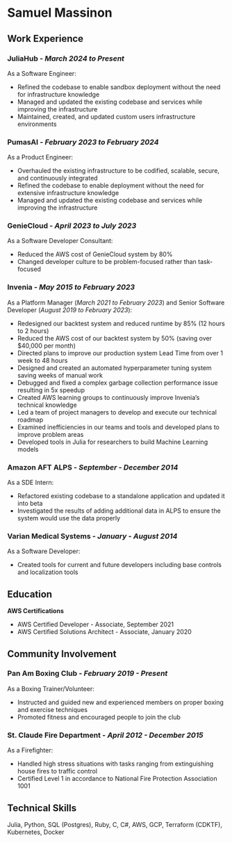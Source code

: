 # Samuel Massinon

## Work Experience

### **JuliaHub** - _March 2024 to Present_
As a Software Engineer:
- Refined the codebase to enable sandbox deployment without the need for infrastructure knowledge
- Managed and updated the existing codebase and services while improving the infrastructure
- Maintained, created, and updated custom users infrastructure environments

### **PumasAI** - _February 2023 to February 2024_
As a Product Engineer:
- Overhauled the existing infrastructure to be codified, scalable, secure, and continuously integrated
- Refined the codebase to enable deployment without the need for extensive infrastructure knowledge
- Managed and updated the existing codebase and services while improving the infrastructure

### **GenieCloud** - _April 2023 to July 2023_
As a Software Developer Consultant:
- Reduced the AWS cost of GenieCloud system by 80%
- Changed developer culture to be problem-focused rather than task-focused

### **Invenia** - _May 2015 to February 2023_
As a Platform Manager (_March 2021 to February 2023_) and Senior Software Developer (_August 2019 to February 2023_):
- Redesigned our backtest system and reduced runtime by 85% (12 hours to 2 hours)
- Reduced the AWS cost of our backtest system by 50% (saving over $40,000 per month)
- Directed plans to improve our production system Lead Time from over 1 week to 48 hours
- Designed and created an automated hyperparameter tuning system saving weeks of manual work
- Debugged and fixed a complex garbage collection performance issue resulting in 5x speedup
- Created AWS learning groups to continuously improve Invenia’s technical knowledge
- Led a team of project managers to develop and execute our technical roadmap
- Examined inefficiencies in our teams and tools and developed plans to improve problem areas
- Developed tools in Julia for researchers to build Machine Learning models

### **Amazon AFT ALPS** - _September - December 2014_
As a SDE Intern:
- Refactored existing codebase to a standalone application and updated it into beta
- Investigated the results of adding additional data in ALPS to ensure the system would use the data properly

### **Varian Medical Systems** - _January - August 2014_
As a Software Developer:
- Created tools for current and future developers including base controls and localization tools

## Education
**AWS Certifications**
- AWS Certified Developer - Associate, September 2021
- AWS Certified Solutions Architect - Associate, January 2020

## Community Involvement
### **Pan Am Boxing Club** - _February 2019 - Present_
As a Boxing Trainer/Volunteer:
- Instructed and guided new and experienced members on proper boxing and exercise techniques
- Promoted fitness and encouraged people to join the club

### **St. Claude Fire Department** - _April 2012 - December 2015_
As a Firefighter:
- Handled high stress situations with tasks ranging from extinguishing house fires to traffic control
- Certified Level 1 in accordance to National Fire Protection Association 1001

## Technical Skills
Julia, Python, SQL (Postgres), Ruby, C, C#, AWS, GCP, Terraform (CDKTF), Kubernetes, Docker

